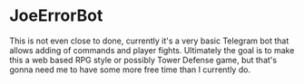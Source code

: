 # JoeErrorBot
This is not even close to done, currently it's a very basic Telegram bot that allows adding of commands and player fights.
Ultimately the goal is to make this a web based RPG style or possibly Tower Defense game, but that's gonna need me to have some more free time than I currently do.

